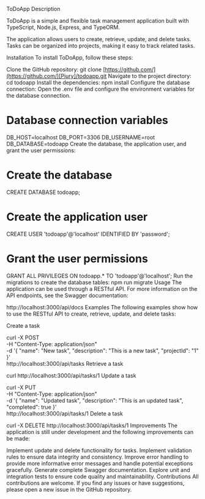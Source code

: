 ToDoApp
Description

ToDoApp is a simple and flexible task management application built with TypeScript, Node.js, Express, and TypeORM.

The application allows users to create, retrieve, update, and delete tasks. Tasks can be organized into projects, making it easy to track related tasks.

Installation
To install ToDoApp, follow these steps:

Clone the GitHub repository:
git clone [https://github.com/](https://github.com/)[Piury]/todoapp.git
Navigate to the project directory:
cd todoapp
Install the dependencies:
npm install
Configure the database connection:
Open the .env file and configure the environment variables for the database connection.
# Database connection variables

DB_HOST=localhost
DB_PORT=3306
DB_USERNAME=root
DB_DATABASE=todoapp
Create the database, the application user, and grant the user permissions:
# Create the database
CREATE DATABASE todoapp;

# Create the application user
CREATE USER 'todoapp'@'localhost' IDENTIFIED BY 'password';

# Grant the user permissions
GRANT ALL PRIVILEGES ON todoapp.* TO 'todoapp'@'localhost';
Run the migrations to create the database tables:
npm run migrate
Usage
The application can be used through a RESTful API. For more information on the API endpoints, see the Swagger documentation:

http://localhost:3000/api/docs
Examples
The following examples show how to use the RESTful API to create, retrieve, update, and delete tasks:

Create a task

curl -X POST \
  -H "Content-Type: application/json" \
  -d '{
    "name": "New task",
    "description": "This is a new task",
    "projectId": "1"
  }' \
  http://localhost:3000/api/tasks
Retrieve a task

curl http://localhost:3000/api/tasks/1
Update a task

curl -X PUT \
  -H "Content-Type: application/json" \
  -d '{
    "name": "Updated task",
    "description": "This is an updated task",
    "completed": true
  }' \
  http://localhost:3000/api/tasks/1
Delete a task

curl -X DELETE http://localhost:3000/api/tasks/1
Improvements
The application is still under development and the following improvements can be made:

Implement update and delete functionality for tasks.
Implement validation rules to ensure data integrity and consistency.
Improve error handling to provide more informative error messages and handle potential exceptions gracefully.
Generate complete Swagger documentation.
Explore unit and integration tests to ensure code quality and maintainability.
Contributions
All contributions are welcome. If you find any issues or have suggestions, please open a new issue in the GitHub repository.
